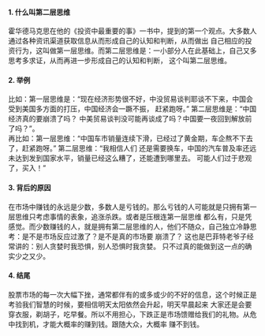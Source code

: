 #### 1. 什么叫第二层思维  
霍华德马克思在他的《投资中最重要的事》一书中，提到的第一个观点。大多数人通过各种资讯渠道获取信息从而形成自己的认知和判断，从而做出
自己相应的投资行为，这叫做第一层思维。而第二层思维是：一小部分人在此基础上，自己又多思考多求证，从而再进一步形成自己的认知和判断，
这个叫第二层思维。 
#### 2. 举例  
比如：第一层思维是：“现在经济形势很不好，中没贸易谈判耶谈不下来，中国会受到美国多方面的打压，中国经济会一蹶不振，
赶紧跑呀。” 第二层思维是：“中国经济真的要崩溃了吗？ 中美贸易谈判没可能再谈成了吗？中国要一夜回到解放前了吗？”。   
再比如：第一层思维：“中国车市销量连续下滑，已经过了黄金期，车企熬不下去了，赶紧跑呀。” 第二层思维：“我相信人们
还是需要换车，中国的汽车普及率还远未达到发到国家水平，销量已经这么糟了，还能遭到哪里去。 可能人们过于悲观了，买入！”  
#### 3. 背后的原因
在市场中赚钱的永远是少数，多数人是亏钱的。那么亏钱的人可能就是只拥有第一层思维只考虑事情的表象，追涨杀跌。或者是压根连第一层思维
都么有，只是凭感觉。而少数赚钱的人，就是拥有第二层思维的人，他们不随众，自己独立冷静思考：是不是市场反应过激了？是不是真的市场要
崩溃了？ 这也是巴菲特老爷子经常讲的：别人贪婪时我恐惧，别人恐惧时我贪婪。 只不过真的能做到这一点的确实少之又少。
#### 4. 结尾 
股票市场的每一次大幅下挫，通常都伴有的或多或少的不好的信息，这个时候正是考验我们智慧的时候，要相信明天太阳依然会升起，明天早晨起来
大家还是会要穿衣服，剃胡子，吃早餐。所以不用担心，下跌正是市场馈赠给我们的礼物。从危中找到机，才能大概率的赚到钱。跟随大众，大概率
赚不到钱。
